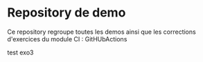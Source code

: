 # Repository de demo

Ce repository regroupe toutes les demos ainsi que les corrections d'exercices du module CI : GitHUbActions


test exo3
